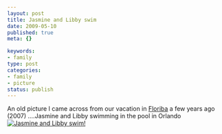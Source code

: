 ```yaml
--- 
layout: post
title: Jasmine and Libby swim
date: 2009-05-10
published: true
meta: {}

keywords: 
- family
type: post
categories: 
- family
- picture
status: publish
---
```

An old picture I came across from our vacation in [Floriba](http://blog-family.andyeick.com/post/2007/06/09/Orlando2c-Floriba.aspx) a few years ago (2007) ....Jasmine and Libby swimming in the pool in Orlando[![Jasmine and Libby swim!](http://media.eick.us/2011/05/528055036_b896431d90.jpg)](http://www.flickr.com/photos/19429588@N00/528055036 "View 'Jasmine and Libby swim!' on Flickr.com")
